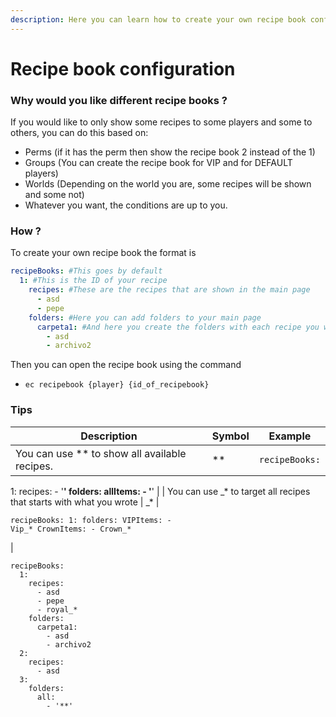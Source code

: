 ```yaml
---
description: Here you can learn how to create your own recipe book configuration
---
```


# Recipe book configuration

### Why would you like different recipe books ?

If you would like to only show some recipes to some players and some to others, you can do this based on:

* Perms (if it has the perm then show the recipe book 2 instead of the 1)
* Groups (You can create the recipe book for VIP and for DEFAULT players)
* Worlds (Depending on the world you are, some recipes will be shown and some not)
* Whatever you want, the conditions are up to you.

### How ?

To create your own recipe book the format is

```yaml
recipeBooks: #This goes by default
  1: #This is the ID of your recipe
    recipes: #These are the recipes that are shown in the main page
      - asd
      - pepe
    folders: #Here you can add folders to your main page
      carpeta1: #And here you create the folders with each recipe you want inside
        - asd
        - archivo2
```

Then you can open the recipe book using the command

* `ec recipebook {player} {id_of_recipebook}`

### Tips

| Description                                                            | Symbol | Example                                                                                                                       |
| ---------------------------------------------------------------------- | ------ | ----------------------------------------------------------------------------------------------------------------------------- |
| You can use \*\* to show all available recipes.                        | \*\*   | <pre><code>recipeBooks:
  1:
    recipes:
      - '**'
    folders: 
      allItems:
        - '**'
</code></pre>             |
| You can use \_\* to target all recipes that starts with what you wrote | \_\*   | <pre><code>recipeBooks:
  1:
    folders: 
      VIPItems:
        - Vip_* 
      CrownItems:
        - Crown_*
</code></pre> |

```
recipeBooks:
  1:
    recipes:
      - asd
      - pepe
      - royal_*
    folders:
      carpeta1:
        - asd
        - archivo2
  2:
    recipes:
      - asd
  3:
    folders:
      all:
        - '**'

```
